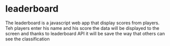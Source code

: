 # leaderboard
The leaderboard is a javascript web app that display scores from players. Teh players enter his name and his score the data will be displayed to the screen and thanks to leaderboard API it will be save the way that others can see the classification
